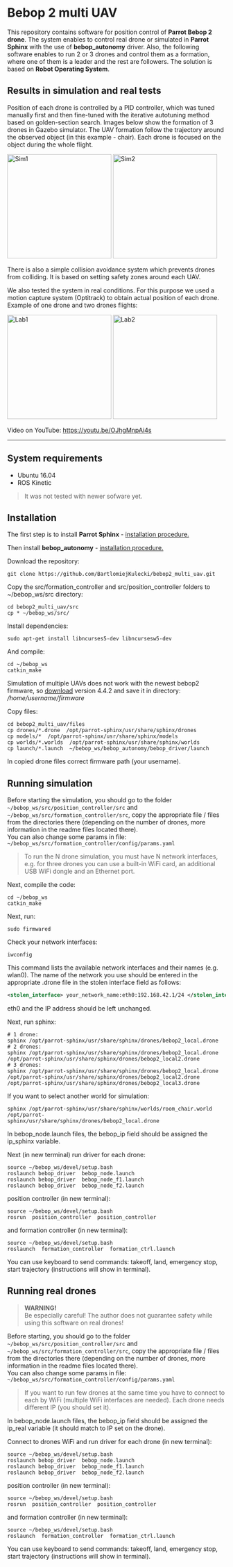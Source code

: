 # Bebop 2 multi UAV

This repository contains software for position control of **Parrot Bebop 2 drone**. The system enables to control real drone or simulated in **Parrot Sphinx** with the use of **bebop_autonomy** driver. Also, the following software enables to run 2 or 3 drones and control them as a formation, where one of them is a leader and the rest are followers. The solution is based on **Robot Operating System**.

## Results in simulation and real tests
Position of each drone is controlled by a PID controller, which was tuned manually first and then fine-tuned with the iterative autotuning method based on golden-section search. Images below show the formation of 3 drones in Gazebo simulator. The UAV formation follow the trajectory around the observed object (in this example - chair). Each drone is focused on the object during the whole flight.

<p float="left">
<img src=".\images\gazebo1.png" alt="Sim1" height="240" />
<img src=".\images\gazebo2.png" alt="Sim2" height="240" />
</p>

There is also a simple collision avoidance system which prevents drones from colliding. It is based on setting safety zones around each UAV.

We also tested the system in real conditions. For this purpose we used a motion capture system (Optitrack) to obtain actual position of each drone. Example of one drone and two drones flights:

<p float="left">
<img src=".\images\lab1.png" alt="Lab1" height="240" />
<img src=".\images\lab2.png" alt="Lab2" height="240" />
</p>

Video on YouTube: https://youtu.be/OJhgMnpAi4s

___
## System requirements
- Ubuntu 16.04
- ROS Kinetic
> It was not tested with newer sofware yet.


## Installation
The first step is to install **Parrot Sphinx** - [installation procedure.](https://developer.parrot.com/docs/sphinx/installation.html)

Then install **bebop_autonomy** - [installation procedure.](https://bebop-autonomy.readthedocs.io/en/latest/installation.html)

Download the repository:
```
git clone https://github.com/BartlomiejKulecki/bebop2_multi_uav.git
```

Copy the src/formation_controller and src/position_controller folders to ~/bebop_ws/src directory:
```
cd bebop2_multi_uav/src
cp * ~/bebop_ws/src/
```
Install dependencies:
```
sudo apt-get install libncurses5-dev libncursesw5-dev
```
And compile:
```
cd ~/bebop_ws
catkin_make
```

Simulation of multiple UAVs does not work with the newest bebop2 firmware, so [download](http://plf.parrot.com/sphinx/firmwares/ardrone3/milos_pc/4.4.2/images/ardrone3-milos_pc.ext2.zip) version 4.4.2 and save it in directory:  */home/username/firmware*

Copy files:
```
cd bebop2_multi_uav/files
cp drones/*.drone  /opt/parrot-sphinx/usr/share/sphinx/drones
cp models/*  /opt/parrot-sphinx/usr/share/sphinx/models
cp worlds/*.worlds  /opt/parrot-sphinx/usr/share/sphinx/worlds
cp launch/*.launch  ~/bebop_ws/bebop_autonomy/bebop_driver/launch
```
In copied drone files correct firmware path (your username).


## Running simulation
Before starting the simulation, you should go to the folder 
`~/bebop_ws/src/position_controller/src` and `~/bebop_ws/src/formation_controller/src`, copy the appropriate file / files from the directories there (depending on the number of drones, more information in the readme files located there).\
You can also change some params in file: `~/bebop_ws/src/formation_controller/config/params.yaml `

> To run the N drone simulation, you must have N network interfaces, e.g. for three drones you can use a built-in WiFi card, an additional USB WiFi dongle and an Ethernet port.

Next, compile the code:
```
cd ~/bebop_ws
catkin_make
```
Next, run:
```
sudo firmwared
```
Check your network interfaces:
```
iwconfig
```
This command lists the available network interfaces and their names (e.g. wlan0). The name of the network you use should be entered in the appropriate .drone file in the stolen interface field as follows:
```xml
<stolen_interface> your_network_name:eth0:192.168.42.1/24 </stolen_interface>
```
eth0 and the IP address should be left unchanged.

Next, run sphinx:
```
# 1 drone:
sphinx /opt/parrot-sphinx/usr/share/sphinx/drones/bebop2_local.drone  
# 2 drones:
sphinx /opt/parrot-sphinx/usr/share/sphinx/drones/bebop2_local.drone /opt/parrot-sphinx/usr/share/sphinx/drones/bebop2_local2.drone
# 3 drones:
sphinx /opt/parrot-sphinx/usr/share/sphinx/drones/bebop2_local.drone  /opt/parrot-sphinx/usr/share/sphinx/drones/bebop2_local2.drone /opt/parrot-sphinx/usr/share/sphinx/drones/bebop2_local3.drone
```
If you want to select another world for simulation:
```
sphinx /opt/parrot-sphinx/usr/share/sphinx/worlds/room_chair.world /opt/parrot-
sphinx/usr/share/sphinx/drones/bebop2_local.drone
```

In bebop_node.launch files, the bebop_ip field should be assigned the ip_sphinx variable.

Next (in new terminal) run driver for each drone:
```
source ~/bebop_ws/devel/setup.bash
roslaunch bebop_driver  bebop_node.launch
roslaunch bebop_driver  bebop_node_f1.launch
roslaunch bebop_driver  bebop_node_f2.launch
```
position controller (in new terminal):
```
source ~/bebop_ws/devel/setup.bash
rosrun  position_controller  position_controller
```
and formation controller (in new terminal):
```
source ~/bebop_ws/devel/setup.bash
roslaunch  formation_controller  formation_ctrl.launch
```
You can use keyboard to send commands: takeoff, land, emergency stop, start trajectory (instructions will show in terminal).

## Running real drones
>**WARNING!**\
>Be especially careful! The author does not guarantee safety while using this software on real drones!

Before starting, you should go to the folder `~/bebop_ws/src/position_controller/src` and `~/bebop_ws/src/formation_controller/src`, copy the appropriate file / files from the directories there (depending on the number of drones, more information in the readme files located there). \
You can also change some params in file: `~/bebop_ws/src/formation_controller/config/params.yaml`

>If you want to run few drones at the same time you have to connect to each by WiFi (multiple WiFi interfaces are needed). Each drone needs different IP (you should set it).

In bebop_node.launch files, the bebop_ip field should be assigned the ip_real variable (it should match to IP set on the drone).

Connect to drones WiFi and run driver for each drone (in new terminal):
```
source ~/bebop_ws/devel/setup.bash
roslaunch bebop_driver  bebop_node.launch
roslaunch bebop_driver  bebop_node_f1.launch
roslaunch bebop_driver  bebop_node_f2.launch
```
position controller (in new terminal):
```
source ~/bebop_ws/devel/setup.bash
rosrun  position_controller  position_controller
```
and formation controller (in new terminal):
```
source ~/bebop_ws/devel/setup.bash
roslaunch  formation_controller  formation_ctrl.launch
```
You can use keyboard to send commands: takeoff, land, emergency stop, start trajectory (instructions will show in terminal).
